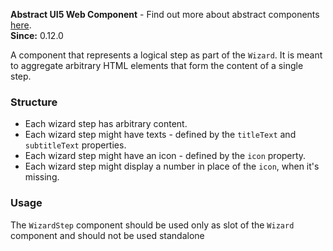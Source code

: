 **Abstract UI5 Web Component** - Find out more about abstract components [here](https://sap.github.io/ui5-webcomponents-react/?path=/docs/knowledge-base-faq--docs#what-are-abstract-ui5-web-components).<br/>**Since:** 0.12.0

A component that represents a logical step as part of the `Wizard`. It is meant to aggregate arbitrary HTML elements that form the content of a single step.

### Structure

- Each wizard step has arbitrary content.
- Each wizard step might have texts - defined by the `titleText` and `subtitleText` properties.
- Each wizard step might have an icon - defined by the `icon` property.
- Each wizard step might display a number in place of the `icon`, when it's missing.

### Usage

The `WizardStep` component should be used only as slot of the `Wizard` component and should not be used standalone
